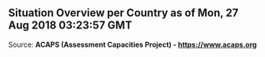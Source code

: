 ## Situation Overview per Country as of Mon, 27 Aug 2018 03:23:57 GMT

Source: **ACAPS (Assessment Capacities Project) - https://www.acaps.org**